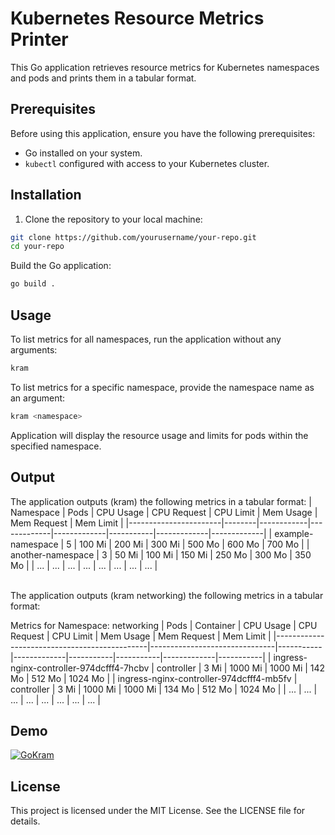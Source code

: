 # Kubernetes Resource Metrics Printer

This Go application retrieves resource metrics for Kubernetes namespaces and pods and prints them in a tabular format.

## Prerequisites

Before using this application, ensure you have the following prerequisites:

- Go installed on your system.
- `kubectl` configured with access to your Kubernetes cluster.

## Installation

1. Clone the repository to your local machine:

```bash
git clone https://github.com/yourusername/your-repo.git
cd your-repo
```

Build the Go application:
```bash
go build .
```

## Usage
To list metrics for all namespaces, run the application without any arguments:
```bash
kram
```

To list metrics for a specific namespace, provide the namespace name as an argument:
```bash
kram <namespace>
```
Application will display the resource usage and limits for pods within the specified namespace.

## Output
The application outputs (kram) the following metrics in a tabular format:
|       Namespace       |  Pods  | CPU Usage  | CPU Request | CPU Limit   | Mem Usage | Mem Request | Mem Limit   |
|-----------------------|--------|------------|-------------|-------------|-----------|-------------|-------------|
| example-namespace     |  5     | 100 Mi     | 200 Mi      | 300 Mi      | 500 Mo    | 600 Mo      | 700 Mo      |
| another-namespace     |  3     | 50 Mi      | 100 Mi      | 150 Mi      | 250 Mo    | 300 Mo      | 350 Mo      |
| ...                   | ...    | ...        | ...         | ...         | ...       | ...         | ...         |

<br>
The application outputs (kram networking) the following metrics in a tabular format:

Metrics for Namespace: networking
| Pods                                         | Container                     | CPU Usage | CPU Request | CPU Limit | Mem Usage | Mem Request | Mem Limit |
|----------------------------------------------|-------------------------------|-----------|-------------|-----------|-----------|-------------|-----------|
| ingress-nginx-controller-974dcfff4-7hcbv     | controller                    | 3 Mi      | 1000 Mi     | 1000 Mi   | 142 Mo    | 512 Mo      | 1024 Mo   |
| ingress-nginx-controller-974dcfff4-mb5fv     | controller                    | 3 Mi      | 1000 Mi     | 1000 Mi   | 134 Mo    | 512 Mo      | 1024 Mo   |
| ...                                          | ...                           | ...       | ...         | ...       | ...       | ...         | ...       |

## Demo
[![GoKram](https://github.com/VegaCorporoptions/Kram/assets/116181531/3e3d5abb-db85-4f58-8842-7f4d509d7fbe)](https://github.com/VegaCorporoptions/Kram/blob/main/GoKram.gif?raw=true)

## License
This project is licensed under the MIT License. See the LICENSE file for details.
